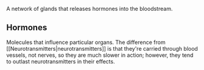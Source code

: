 A network of glands that releases hormones into the bloodstream.

## Hormones

Molecules that influence particular organs. The difference from [[Neurotransmitters|neurotransmitters]] is that they're carried through blood vessels, not nerves, so they are much slower in action; however, they tend to outlast neurotransmitters in their effects.


